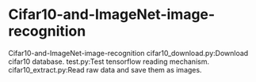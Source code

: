 # Cifar10-and-ImageNet-image-recognition
Cifar10-and-ImageNet-image-recognition
cifar10_download.py:Download cifar10 database.
test.py:Test tensorflow reading mechanism.
cifar10_extract.py:Read raw data and save them as images.

